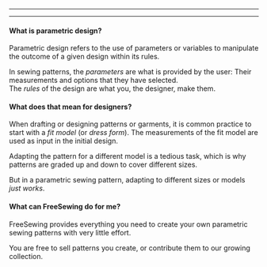 - - -
- - -

#### What is parametric design?

Parametric design refers to the use of parameters or variables to manipulate the outcome of a given design within its rules.

In sewing patterns, the _parameters_ are what is provided by the user: Their measurements and options that they have selected.\
The _rules_ of the design are what you, the designer, make them.

#### What does that mean for designers?

When drafting or designing patterns or garments, it is common practice to start with a _fit model_ (or _dress form_). The measurements of the fit model are used as input in the initial design.

Adapting the pattern for a different model is a tedious task, which is why patterns are graded up and down to cover different sizes.

But in a parametric sewing pattern, adapting to different sizes or models _just works_.

#### What can FreeSewing do for me?

FreeSewing provides everything you need to create your own parametric sewing patterns with very little effort.

You are free to sell patterns you create, or contribute them to our growing collection.
